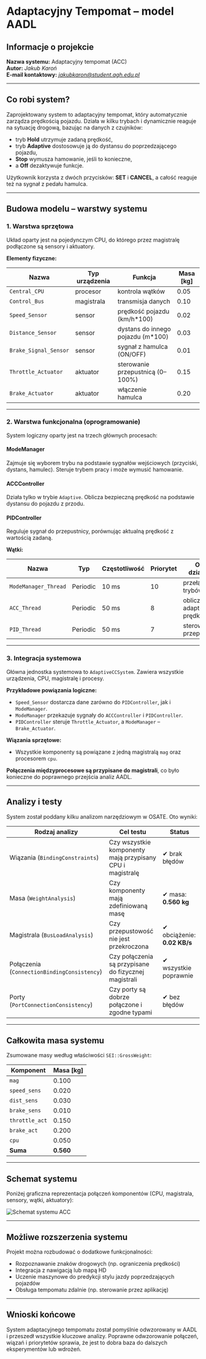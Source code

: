 # Adaptacyjny Tempomat – model AADL

## Informacje o projekcie

**Nazwa systemu:** Adaptacyjny tempomat (ACC)  
**Autor:** *Jakub Karoń*  
**E-mail kontaktowy:** *jakubkaron@student.agh.edu.pl*

---

## Co robi system?

Zaprojektowany system to adaptacyjny tempomat, który automatycznie zarządza prędkością pojazdu. Działa w kilku trybach i dynamicznie reaguje na sytuację drogową, bazując na danych z czujników:

- tryb **Hold** utrzymuje zadaną prędkość,
- tryb **Adaptive** dostosowuje ją do dystansu do poprzedzającego pojazdu,
- **Stop** wymusza hamowanie, jeśli to konieczne,
- a **Off** dezaktywuje funkcje.

Użytkownik korzysta z dwóch przycisków: **SET** i **CANCEL**, a całość reaguje też na sygnał z pedału hamulca.

---

## Budowa modelu – warstwy systemu

### 1. Warstwa sprzętowa

Układ oparty jest na pojedynczym CPU, do którego przez magistralę podłączone są sensory i aktuatory.

**Elementy fizyczne:**

| Nazwa                 | Typ urządzenia  | Funkcja                                | Masa [kg] |
|-----------------------|------------------|-----------------------------------------|-----------|
| `Central_CPU`         | procesor         | kontrola wątków                         | 0.05      |
| `Control_Bus`         | magistrala       | transmisja danych                       | 0.10      |
| `Speed_Sensor`        | sensor           | prędkość pojazdu (km/h*100)            | 0.02      |
| `Distance_Sensor`     | sensor           | dystans do innego pojazdu (m*100)      | 0.03      |
| `Brake_Signal_Sensor` | sensor           | sygnał z hamulca (ON/OFF)              | 0.01      |
| `Throttle_Actuator`   | aktuator         | sterowanie przepustnicą (0–100%)       | 0.15      |
| `Brake_Actuator`      | aktuator         | włączenie hamulca                      | 0.20      |

---

### 2. Warstwa funkcjonalna (oprogramowanie)

System logiczny oparty jest na trzech głównych procesach:

#### **ModeManager**
Zajmuje się wyborem trybu na podstawie sygnałów wejściowych (przyciski, dystans, hamulec). Steruje trybem pracy i może wymusić hamowanie.

#### **ACCController**
Działa tylko w trybie `Adaptive`. Oblicza bezpieczną prędkość na podstawie dystansu do pojazdu z przodu.

#### **PIDController**
Reguluje sygnał do przepustnicy, porównując aktualną prędkość z wartością zadaną.

**Wątki:**

| Nazwa         | Typ      | Częstotliwość | Priorytet | Opis działania |
|---------------|----------|---------------|-----------|----------------|
| `ModeManager_Thread` | Periodic | 10 ms        | 10        | przełączanie trybów |
| `ACC_Thread`         | Periodic | 50 ms        | 8         | obliczanie adaptacyjnej prędkości |
| `PID_Thread`         | Periodic | 50 ms        | 7         | sterowanie przepustnicą |

---

### 3. Integracja systemowa

Główna jednostka systemowa to `AdaptiveCCSystem`. Zawiera wszystkie urządzenia, CPU, magistralę i procesy.

**Przykładowe powiązania logiczne:**
- `Speed_Sensor` dostarcza dane zarówno do `PIDController`, jak i `ModeManager`.
- `ModeManager` przekazuje sygnały do `ACCController` i `PIDController`.
- `PIDController` steruje `Throttle_Actuator`, a `ModeManager` – `Brake_Actuator`.

**Wiązania sprzętowe:**
- Wszystkie komponenty są powiązane z jedną magistralą `mag` oraz procesorem `cpu`.

**Połączenia międzyprocesowe są przypisane do magistrali**, co było konieczne do poprawnego przejścia analiz AADL.

---

## Analizy i testy

System został poddany kilku analizom narzędziowym w OSATE. Oto wyniki:

| Rodzaj analizy                | Cel testu                                            | Status            |
|------------------------------|------------------------------------------------------|-------------------|
| Wiązania (`BindingConstraints`) | Czy wszystkie komponenty mają przypisany CPU i magistralę | ✔ brak błędów     |
| Masa (`WeightAnalysis`)         | Czy komponenty mają zdefiniowaną masę              | ✔ masa: **0.560 kg** |
| Magistrala (`BusLoadAnalysis`) | Czy przepustowość nie jest przekroczona            | ✔ obciążenie: **0.02 KB/s** |
| Połączenia (`ConnectionBindingConsistency`) | Czy połączenia są przypisane do fizycznej magistrali | ✔ wszystkie poprawnie |
| Porty (`PortConnectionConsistency`) | Czy porty są dobrze połączone i zgodne typami     | ✔ bez błędów       |

---

## Całkowita masa systemu

Zsumowane masy według właściwości `SEI::GrossWeight`:

| Komponent         | Masa [kg] |
|-------------------|-----------|
| `mag`             | 0.100     |
| `speed_sens`      | 0.020     |
| `dist_sens`       | 0.030     |
| `brake_sens`      | 0.010     |
| `throttle_act`    | 0.150     |
| `brake_act`       | 0.200     |
| `cpu`             | 0.050     |
| **Suma**          | **0.560** |

---

## Schemat systemu

Poniżej graficzna reprezentacja połączeń komponentów (CPU, magistrala, sensory, wątki, aktuatory):

![Schemat systemu ACC](diagram2.png)

---

## Możliwe rozszerzenia systemu

Projekt można rozbudować o dodatkowe funkcjonalności:

- Rozpoznawanie znaków drogowych (np. ograniczenia prędkości)
- Integracja z nawigacją lub mapą HD
- Uczenie maszynowe do predykcji stylu jazdy poprzedzających pojazdów
- Obsługa tempomatu zdalnie (np. sterowanie przez aplikację)

---

## Wnioski końcowe

System adaptacyjnego tempomatu został pomyślnie odwzorowany w AADL i przeszedł wszystkie kluczowe analizy. Poprawne odwzorowanie połączeń, wiązań i priorytetów sprawia, że jest to dobra baza do dalszych eksperymentów lub wdrożeń.

